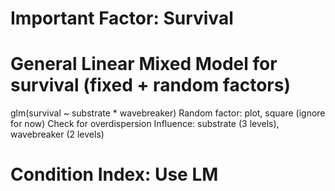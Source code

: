 # Important Factor: Survival

# General Linear Mixed Model for survival (fixed + random factors)
glm(survival ~ substrate * wavebreaker)
Random factor: plot, square (ignore for now)
Check for overdispersion
Influence: substrate (3 levels), wavebreaker (2 levels)

# Condition Index: Use LM
